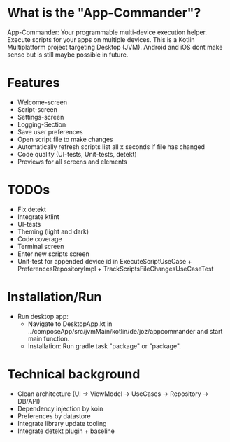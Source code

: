 # What is the "App-Commander"?

App-Commander: Your programmable multi-device execution helper. Execute scripts for your apps on
multiple devices.
This is a Kotlin Multiplatform project targeting Desktop (JVM). Android and iOS dont make sense but
is still maybe possible in future.

# Features

- Welcome-screen
- Script-screen
- Settings-screen
- Logging-Section
- Save user preferences
- Open script file to make changes
- Automatically refresh scripts list all x seconds if file has changed
- Code quality (UI-tests, Unit-tests, detekt)
- Previews for all screens and elements

# TODOs

- Fix detekt
- Integrate ktlint
- UI-tests
- Theming (light and dark)
- Code coverage
- Terminal screen
- Enter new scripts screen
- Unit-test for appended device id in ExecuteScriptUseCase + PreferencesRepositoryImpl +
  TrackScriptsFileChangesUseCaseTest

# Installation/Run

- Run desktop app:
    - Navigate to DesktopApp.kt in ../composeApp/src/jvmMain/kotlin/de/joz/appcommander and start
      main function.
    - Installation: Run gradle task "package" or "package<platform>".

# Technical background

- Clean architecture (UI -> ViewModel -> UseCases -> Repository -> DB/API)
- Dependency injection by koin
- Preferences by datastore
- Integrate library update tooling
- Integrate detekt plugin + baseline
